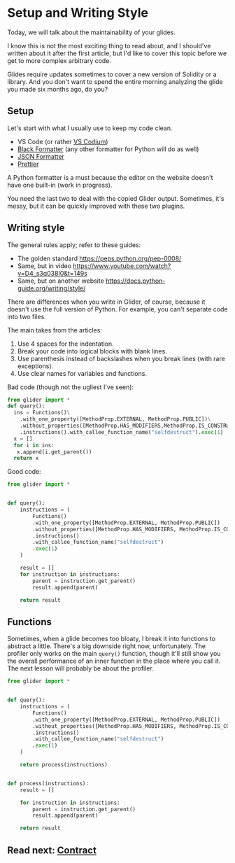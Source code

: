 # Setup and Writing Style

Today, we will talk about the maintainability of your glides.

I know this is not the most exciting thing to read about, and I should've written about it after the first article, but I'd like to cover this topic before we get to more complex arbitrary code.

Glides require updates sometimes to cover a new version of Solidity or a library. And you don't want to spend the entire morning analyzing the glide you made six months ago, do you?

## Setup

Let's start with what I usually use to keep my code clean.

- VS Code (or rather [VS Codium](https://vscodium.com/))
- [Black Formatter](https://marketplace.visualstudio.com/items?itemName=ms-python.black-formatter) (any other formatter for Python will do as well)
- [JSON Formatter](https://marketplace.visualstudio.com/items?itemName=ClemensPeters.format-json)
- [Prettier](https://marketplace.visualstudio.com/items?itemName=esbenp.prettier-vscode)

A Python formatter is a must because the editor on the website doesn't have one built-in (work in progress).

You need the last two to deal with the copied Glider output. Sometimes, it's messy, but it can be quickly improved with these two plugins.

## Writing style

The general rules apply; refer to these guides:

- The golden standard https://peps.python.org/pep-0008/
- Same, but in video https://www.youtube.com/watch?v=D4_s3q038I0&t=149s
- Same, but on another website https://docs.python-guide.org/writing/style/

There are differences when you write in Glider, of course, because it doesn't use the full version of Python. For example, you can't separate code into two files.

The main takes from the articles:

1. Use 4 spaces for the indentation.
2. Break your code into logical blocks with blank lines.
3. Use parenthesis instead of backslashes when you break lines (with rare exceptions).
4. Use clear names for variables and functions.

Bad code (though not the ugliest I've seen):

```python
from glider import *
def query():
  ins = Functions()\
    .with_one_property([MethodProp.EXTERNAL, MethodProp.PUBLIC])\
    .without_properties([MethodProp.HAS_MODIFIERS,MethodProp.IS_CONSTRUCTOR])\
    .instructions().with_callee_function_name("selfdestruct").exec(1)
  x = []
  for i in ins:
   x.append(i.get_parent())
  return x
```

Good code:

```python
from glider import *


def query():
    instructions = (
        Functions()
        .with_one_property([MethodProp.EXTERNAL, MethodProp.PUBLIC])
        .without_properties([MethodProp.HAS_MODIFIERS, MethodProp.IS_CONSTRUCTOR])
        .instructions()
        .with_callee_function_name("selfdestruct")
        .exec(1)
    )

    result = []
    for instruction in instructions:
        parent = instruction.get_parent()
        result.append(parent)

    return result
```

## Functions

Sometimes, when a glide becomes too bloaty, I break it into functions to abstract a little. There's a big downside right now, unfortunately. The profiler only works on the main `query()` function, though it'll still show you the overall performance of an inner function in the place where you call it. The next lesson will probably be about the profiler.

```python
from glider import *


def query():
    instructions = (
        Functions()
        .with_one_property([MethodProp.EXTERNAL, MethodProp.PUBLIC])
        .without_properties([MethodProp.HAS_MODIFIERS, MethodProp.IS_CONSTRUCTOR])
        .instructions()
        .with_callee_function_name("selfdestruct")
        .exec(1)
    )

    return process(instructions)


def process(instructions):
    result = []

    for instruction in instructions:
        parent = instruction.get_parent()
        result.append(parent)

    return result

```

## Read next: [Contract](../contract/README.md)
